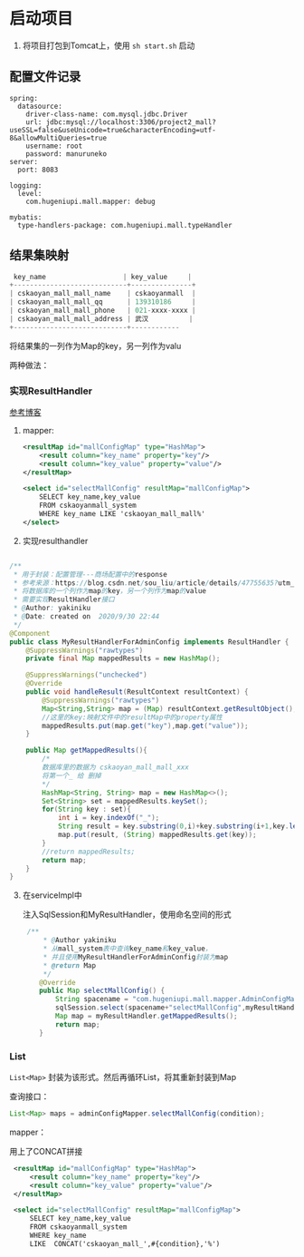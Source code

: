 # 启动项目

1. 将项目打包到Tomcat上，使用 `sh start.sh` 启动





## 配置文件记录

```properties
spring:
  datasource:
    driver-class-name: com.mysql.jdbc.Driver
    url: jdbc:mysql://localhost:3306/project2_mall?useSSL=false&useUnicode=true&characterEncoding=utf-8&allowMultiQueries=true
    username: root
    password: manuruneko
server:
  port: 8083

logging:
  level:
    com.hugeniupi.mall.mapper: debug

mybatis:
  type-handlers-package: com.hugeniupi.mall.typeHandler
```



## 结果集映射



```java
 key_name                   | key_value     |
+----------------------------+---------------+
| cskaoyan_mall_mall_name    | cskaoyanmall  |
| cskaoyan_mall_mall_qq      | 139310186     |
| cskaoyan_mall_mall_phone   | 021-xxxx-xxxx |
| cskaoyan_mall_mall_address | 武汉          |
+----------------------------+------------   
```

将结果集的一列作为Map的key，另一列作为valu

两种做法：

### 实现ResultHandler 

[参考博客](https://blog.csdn.net/sou_liu/article/details/47755635?utm_medium=distribute.pc_relevant.none-task-blog-BlogCommendFromMachineLearnPai2-2.channel_param&depth_1-utm_source=distribute.pc_relevant.none-task-blog-BlogCommendFromMachineLearnPai2-2.channel_param)

1. mapper:

   ```xml
   <resultMap id="mallConfigMap" type="HashMap">
       <result column="key_name" property="key"/>
       <result column="key_value" property="value"/>
   </resultMap>
   
   <select id="selectMallConfig" resultMap="mallConfigMap">
       SELECT key_name,key_value
       FROM cskaoyanmall_system
       WHERE key_name LIKE 'cskaoyan_mall_mall%'
   </select>
   ```

2. 实现resulthandler

```java

/**
 * 用于封装：配置管理---商场配置中的response
 * 参考来源：https://blog.csdn.net/sou_liu/article/details/47755635?utm_medium=distribute.pc_relevant.none-task-blog-BlogCommendFromMachineLearnPai2-2.channel_param&depth_1-utm_source=distribute.pc_relevant.none-task-blog-BlogCommendFromMachineLearnPai2-2.channel_param
 * 将数据库的一个列作为map的key，另一个列作为map的value
 * 需要实现ResultHandler接口
 * @Author: yakiniku
 * @Date: created on  2020/9/30 22:44
 */
@Component
public class MyResultHandlerForAdminConfig implements ResultHandler {
    @SuppressWarnings("rawtypes")
    private final Map mappedResults = new HashMap();

    @SuppressWarnings("unchecked")
    @Override
    public void handleResult(ResultContext resultContext) {
        @SuppressWarnings("rawtypes")
        Map<String,String> map = (Map) resultContext.getResultObject();
        //这里的key:映射文件中的resultMap中的property属性
        mappedResults.put(map.get("key"),map.get("value"));
    }

    public Map getMappedResults(){
        /*
        数据库里的数据为 cskaoyan_mall_mall_xxx
        将第一个_ 给 删掉
        */
        HashMap<String, String> map = new HashMap<>();
        Set<String> set = mappedResults.keySet();
        for(String key : set){
            int i = key.indexOf("_");
            String result = key.substring(0,i)+key.substring(i+1,key.length());
            map.put(result, (String) mappedResults.get(key));
        }
        //return mappedResults;
        return map;
    }
}
```

3. 在serviceImpl中 

   注入SqlSession和MyResultHandler，使用命名空间的形式

   ```java
    /**
        * @Author yakiniku
        * 从mall_system表中查询key_name和key_value，
        * 并且使用MyResultHandlerForAdminConfig封装为map
        * @return Map
        */
       @Override
       public Map selectMallConfig() {
           String spacename = "com.hugeniupi.mall.mapper.AdminConfigMapper.";
           sqlSession.select(spacename+"selectMallConfig",myResultHandler);
           Map map = myResultHandler.getMappedResults();
           return map;
       }
   ```

   

### List

`List<Map>` 封装为该形式。然后再循环List，将其重新封装到Map 

查询接口：

```java
List<Map> maps = adminConfigMapper.selectMallConfig(condition);
```

mapper：

用上了CONCAT拼接

```xml
 <resultMap id="mallConfigMap" type="HashMap">
     <result column="key_name" property="key"/>
     <result column="key_value" property="value"/>
 </resultMap>

 <select id="selectMallConfig" resultMap="mallConfigMap">
     SELECT key_name,key_value
     FROM cskaoyanmall_system
     WHERE key_name
     LIKE  CONCAT('cskaoyan_mall_',#{condition},'%')
```

